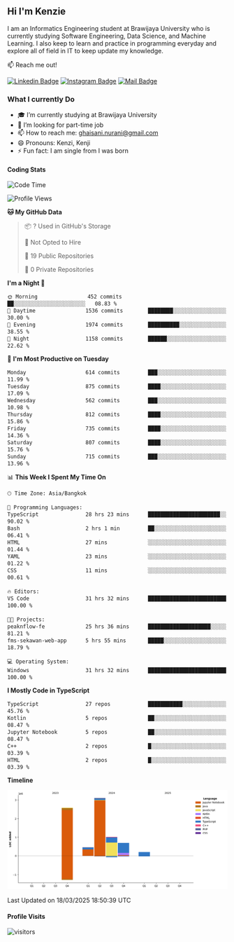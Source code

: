 ## Hi I'm Kenzie


I am an Informatics Engineering student at Brawijaya University who is currently studying Software Engineering, Data Science, and Machine Learning. I also keep to learn and practice in programming everyday and explore all of field in IT to keep update my knowledge.

:mailbox: Reach me out!

[![Linkedin Badge](https://img.shields.io/badge/-Kenzie_Taqiyassar-0e76a8?style=flat&labelColor=0e76a8&logo=linkedin&logoColor=white)](https://www.linkedin.com/in/kenzie-taqiyassar-37458b1aa/) 
[![Instagram Badge](https://img.shields.io/badge/-@__kenziehh_-e84393?style=flat&labelColor=e84393&logo=instagram&logoColor=white)](https://www.instagram.com/_kenziehh/) 
[![Mail Badge](https://img.shields.io/badge/-ghaisani.nurani-c0392b?style=flat&labelColor=c0392b&logo=gmail&logoColor=white)](mailto:ghaisani.nurani@gmail.com)

### What I currently Do

- 🎓 I’m currently studying at Brawijaya University
- 💼 I’m looking for part-time job
- 📫 How to reach me: ghaisani.nurani@gmail.com
- 😄 Pronouns: Kenzi, Kenji
- ⚡ Fun fact: I am single from I was born

#### Coding Stats
<!--START_SECTION:waka-->
![Code Time](http://img.shields.io/badge/Code%20Time-1%2C121%20hrs%2053%20mins-blue)

![Profile Views](http://img.shields.io/badge/Profile%20Views-0-blue)

**🐱 My GitHub Data** 

> 📦 ? Used in GitHub's Storage 
 > 
> 🚫 Not Opted to Hire
 > 
> 📜 19 Public Repositories 
 > 
> 🔑 0 Private Repositories 
 > 
**I'm a Night 🦉** 

```text
🌞 Morning                452 commits         ██░░░░░░░░░░░░░░░░░░░░░░░   08.83 % 
🌆 Daytime                1536 commits        ████████░░░░░░░░░░░░░░░░░   30.00 % 
🌃 Evening                1974 commits        ██████████░░░░░░░░░░░░░░░   38.55 % 
🌙 Night                  1158 commits        ██████░░░░░░░░░░░░░░░░░░░   22.62 % 
```
📅 **I'm Most Productive on Tuesday** 

```text
Monday                   614 commits         ███░░░░░░░░░░░░░░░░░░░░░░   11.99 % 
Tuesday                  875 commits         ████░░░░░░░░░░░░░░░░░░░░░   17.09 % 
Wednesday                562 commits         ███░░░░░░░░░░░░░░░░░░░░░░   10.98 % 
Thursday                 812 commits         ████░░░░░░░░░░░░░░░░░░░░░   15.86 % 
Friday                   735 commits         ████░░░░░░░░░░░░░░░░░░░░░   14.36 % 
Saturday                 807 commits         ████░░░░░░░░░░░░░░░░░░░░░   15.76 % 
Sunday                   715 commits         ███░░░░░░░░░░░░░░░░░░░░░░   13.96 % 
```


📊 **This Week I Spent My Time On** 

```text
🕑︎ Time Zone: Asia/Bangkok

💬 Programming Languages: 
TypeScript               28 hrs 23 mins      ███████████████████████░░   90.02 % 
Bash                     2 hrs 1 min         ██░░░░░░░░░░░░░░░░░░░░░░░   06.41 % 
HTML                     27 mins             ░░░░░░░░░░░░░░░░░░░░░░░░░   01.44 % 
YAML                     23 mins             ░░░░░░░░░░░░░░░░░░░░░░░░░   01.22 % 
CSS                      11 mins             ░░░░░░░░░░░░░░░░░░░░░░░░░   00.61 % 

🔥 Editors: 
VS Code                  31 hrs 32 mins      █████████████████████████   100.00 % 

🐱‍💻 Projects: 
peaknflow-fe             25 hrs 36 mins      ████████████████████░░░░░   81.21 % 
fms-sekawan-web-app      5 hrs 55 mins       █████░░░░░░░░░░░░░░░░░░░░   18.79 % 

💻 Operating System: 
Windows                  31 hrs 32 mins      █████████████████████████   100.00 % 
```

**I Mostly Code in TypeScript** 

```text
TypeScript               27 repos            ███████████░░░░░░░░░░░░░░   45.76 % 
Kotlin                   5 repos             ██░░░░░░░░░░░░░░░░░░░░░░░   08.47 % 
Jupyter Notebook         5 repos             ██░░░░░░░░░░░░░░░░░░░░░░░   08.47 % 
C++                      2 repos             █░░░░░░░░░░░░░░░░░░░░░░░░   03.39 % 
HTML                     2 repos             █░░░░░░░░░░░░░░░░░░░░░░░░   03.39 % 
```



**Timeline**

![Lines of Code chart](https://raw.githubusercontent.com/kenziehh/kenziehh/master/assets/bar_graph.png)


 Last Updated on 18/03/2025 18:50:39 UTC
<!--END_SECTION:waka-->


#### Profile Visits

![visitors](https://visitor-badge.glitch.me/badge?page_id=kenziehh.kenziehh)





